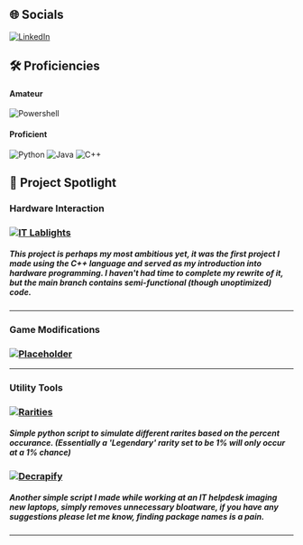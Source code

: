 ## 🌐 Socials
[![LinkedIn](https://img.shields.io/badge/LinkedIn-%230077B5.svg?logo=linkedin&logoColor=white)](https://www.linkedin.com/in/sean-mckeen-8238a128b/)

## 🛠 Proficiencies
#### Amateur
![Powershell](https://custom-icon-badges.demolab.com/badge/Powershell-0078D6?style=for-the-badge&logo=windows11&logoColor=white)
#### Proficient
![Python](https://img.shields.io/badge/Python-3670A0?style=for-the-badge&logo=python&logoColor=ffdd54)
![Java](https://img.shields.io/badge/Java-%23ED8B00.svg?style=for-the-badge&logo=openjdk&logoColor=white)
![C++](https://img.shields.io/badge/C++-gray.svg?style=for-the-badge&logo=cplusplus&logoColor=white)

## 🔦 Project Spotlight
### Hardware Interaction
### [![IT Lablights](https://img.shields.io/badge/IT%20LABLIGHTS-black.svg?style=for-the-badge)](https://github.com/SeanMcKeen/IT-Lablights) 
##### This project is perhaps my most ambitious yet, it was the first project I made using the C++ language and served as my introduction into hardware programming. I haven't had time to complete my rewrite of it, but the main branch contains semi-functional (though unoptimized) code.
---
### Game Modifications
### [![Placeholder](https://img.shields.io/badge/Placeholder%20-black.svg?style=for-the-badge)](#)
---
### Utility Tools
### [![Rarities](https://img.shields.io/badge/Rarities-3670A0?style=for-the-badge&logo=python&logoColor=ffdd54)](https://github.com/SeanMcKeen/Rarities)
##### Simple python script to simulate different rarites based on the percent occurance. (Essentially a 'Legendary' rarity set to be 1% will only occur at a 1% chance)
### [![Decrapify](https://custom-icon-badges.demolab.com/badge/Decrapify-0078D6?style=for-the-badge&logo=windows11&logoColor=white)](https://github.com/SeanMcKeen/Decrapify)
##### Another simple script I made while working at an IT helpdesk imaging new laptops, simply removes unnecessary bloatware, if you have any suggestions please let me know, finding package names is a pain.
---

